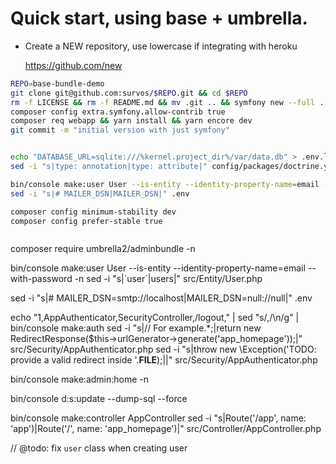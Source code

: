 # Quick start, using base + umbrella.

* Create a NEW repository, use lowercase if integrating with heroku

  https://github.com/new

```bash
REPO=base-bundle-demo 
git clone git@github.com:survos/$REPO.git && cd $REPO 
rm -f LICENSE && rm -f README.md && mv .git .. && symfony new --full . --no-git --version=5.4 && mv ../.git . && git checkout .
composer config extra.symfony.allow-contrib true
composer req webapp && yarn install && yarn encore dev
git commit -m "initial version with just symfony"


echo "DATABASE_URL=sqlite:///%kernel.project_dir%/var/data.db" > .env.local
sed -i "s|type: annotation|type: attribute|" config/packages/doctrine.yaml

bin/console make:user User --is-entity --identity-property-name=email --with-password -n
sed -i "s|# MAILER_DSN|MAILER_DSN|" .env

composer config minimum-stability dev
composer config prefer-stable true



```


composer require umbrella2/adminbundle -n

bin/console make:user User --is-entity --identity-property-name=email --with-password -n
sed -i "s|\`user\`|users|" src/Entity/User.php

sed -i "s|# MAILER_DSN=smtp://localhost|MAILER_DSN=null://null|" .env


echo "1,AppAuthenticator,SecurityController,/logout," | sed "s/,/\n/g"  | bin/console make:auth
sed -i "s|// For example.*;|return new RedirectResponse(\$this->urlGenerator->generate('app_homepage'));|" src/Security/AppAuthenticator.php
sed -i "s|throw new \\Exception\('TODO\: provide a valid redirect inside '\.__FILE__\);||" src/Security/AppAuthenticator.php

bin/console make:admin:home -n

bin/console d:s:update --dump-sql --force

bin/console make:controller AppController
sed -i "s|Route('/app', name: 'app')|Route('/', name: 'app_homepage')|" src/Controller/AppController.php

// @todo: fix `user` class when creating user



